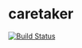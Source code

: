 # caretaker

[![Build Status](https://travis-ci.org/TYPO3-Caretaker/caretaker.svg?branch=master)](https://travis-ci.org/TYPO3-Caretaker/caretaker)

